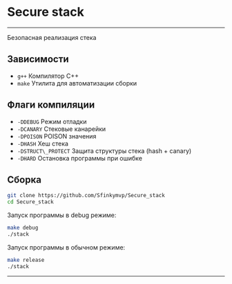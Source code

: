 # Secure stack

---

Безопасная реализация стека

## Зависимости

- `g++` Компилятор C++
- `make` Утилита для автоматизации сборки

## Флаги компиляции

- `-DDEBUG`           Режим отладки 
- `-DCANARY`          Стековые канарейки 
- `-DPOISON`          POISON значения 
- `-DHASH`            Хеш стека 
- `-DSTRUCT\_PROTECT` Защита структуры стека (hash + canary) 
- `-DHARD`            Остановка программы при ошибке 

## Сборка

```bash
git clone https://github.com/Sfinkymvp/Secure_stack
cd Secure_stack
```

Запуск программы в debug режиме:
```bash
make debug
./stack
```

Запуск программы в обычном режиме:
```bash
make release
./stack
```

--- 
